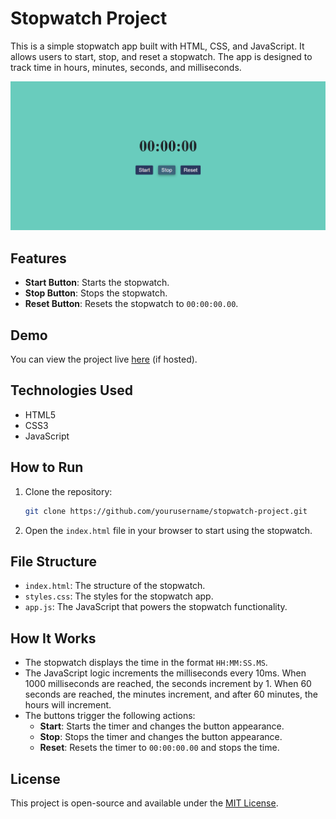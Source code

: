 # Stopwatch Project

This is a simple stopwatch app built with HTML, CSS, and JavaScript. It allows users to start, stop, and reset a stopwatch. The app is designed to track time in hours, minutes, seconds, and milliseconds.

![Stopwatch Screenshot](img.png)

## Features

- **Start Button**: Starts the stopwatch.
- **Stop Button**: Stops the stopwatch.
- **Reset Button**: Resets the stopwatch to `00:00:00.00`.

## Demo

You can view the project live [here](#) (if hosted).

## Technologies Used

- HTML5
- CSS3
- JavaScript

## How to Run

1. Clone the repository:
    ```bash
    git clone https://github.com/yourusername/stopwatch-project.git
    ```
2. Open the `index.html` file in your browser to start using the stopwatch.

## File Structure
- `index.html`: The structure of the stopwatch.
- `styles.css`: The styles for the stopwatch app.
- `app.js`: The JavaScript that powers the stopwatch functionality.

## How It Works

- The stopwatch displays the time in the format `HH:MM:SS.MS`.
- The JavaScript logic increments the milliseconds every 10ms. When 1000 milliseconds are reached, the seconds increment by 1. When 60 seconds are reached, the minutes increment, and after 60 minutes, the hours will increment.
- The buttons trigger the following actions:
    - **Start**: Starts the timer and changes the button appearance.
    - **Stop**: Stops the timer and changes the button appearance.
    - **Reset**: Resets the timer to `00:00:00.00` and stops the time.

## License

This project is open-source and available under the [MIT License](LICENSE).

